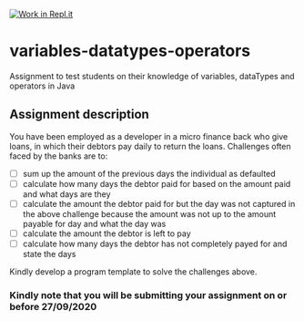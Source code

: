 [![Work in Repl.it](https://classroom.github.com/assets/work-in-replit-14baed9a392b3a25080506f3b7b6d57f295ec2978f6f33ec97e36a161684cbe9.svg)](https://classroom.github.com/online_ide?assignment_repo_id=3292623&assignment_repo_type=AssignmentRepo)
# variables-datatypes-operators
Assignment to test students on their knowledge of variables, dataTypes and operators in Java

## Assignment description
You have been employed as a developer in a micro finance back who give loans, in which their debtors pay daily to return the loans. 
Challenges often faced by the banks are to:
- [ ] sum up the amount of the previous days the individual as defaulted
- [ ] calculate how many days the debtor paid for based on the amount paid and what days are they
- [ ] calculate the amount the debtor paid for but the day was not captured in the above challenge because the amount was not up to the amount payable for day and what the day was  
- [ ] calculate the amount the debtor is left to pay
- [ ] calculate how many days the debtor has not completely payed for and state the days

Kindly develop a program template to solve the challenges above.

### Kindly note that you will be submitting your assignment on or before 27/09/2020
